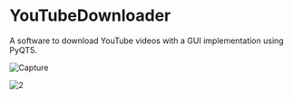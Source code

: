 # YouTubeDownloader
A software to download YouTube videos with a GUI implementation using PyQT5.



![Capture](https://user-images.githubusercontent.com/54665027/119860428-edb35400-bedb-11eb-9c0c-a6f2ba80e962.PNG)


![2](https://user-images.githubusercontent.com/54665027/119860445-f146db00-bedb-11eb-86ad-23d35a5e6b81.PNG)
